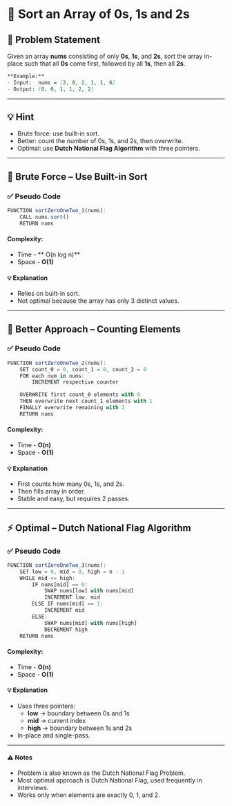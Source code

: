 # 🔄 Sort an Array of 0s, 1s and 2s

## 🧩 Problem Statement
Given an array **nums** consisting of only **0s**, **1s**, and **2s**, sort the array in-place such that all **0s** come first, followed by all **1s**, then all **2s**.

```markdown
**Example:**
- Input:  nums = [2, 0, 2, 1, 1, 0]
- Output: [0, 0, 1, 1, 2, 2]
```

---

## 💡 Hint
- Brute force: use built-in sort.
- Better: count the number of 0s, 1s, and 2s, then overwrite.
- Optimal: use **Dutch National Flag Algorithm** with three pointers.

---

## 🧱 Brute Force – Use Built-in Sort
### ✅ Pseudo Code
```js
FUNCTION sortZeroOneTwo_1(nums):
    CALL nums.sort()
    RETURN nums
```
#### Complexity:
- Time - ** O(n log n)**
- Space - **O(1)**
#### 💡 Explanation
- Relies on built-in sort.
- Not optimal because the array has only 3 distinct values.

---

## 🧠 Better Approach – Counting Elements
### ✅ Pseudo Code
```js
FUNCTION sortZeroOneTwo_2(nums):
    SET count_0 = 0, count_1 = 0, count_2 = 0
    FOR each num in nums:
        INCREMENT respective counter

    OVERWRITE first count_0 elements with 0
    THEN overwrite next count_1 elements with 1
    FINALLY overwrite remaining with 2
    RETURN nums
```
#### Complexity:
- Time - **O(n)**
- Space - **O(1)**
#### 💡 Explanation
- First counts how many 0s, 1s, and 2s.
- Then fills array in order.
- Stable and easy, but requires 2 passes.

---

## ⚡ Optimal – Dutch National Flag Algorithm
### ✅ Pseudo Code
```js
FUNCTION sortZeroOneTwo_3(nums):
    SET low = 0, mid = 0, high = n - 1
    WHILE mid <= high:
        IF nums[mid] == 0:
            SWAP nums[low] with nums[mid]
            INCREMENT low, mid
        ELSE IF nums[mid] == 1:
            INCREMENT mid
        ELSE:
            SWAP nums[mid] with nums[high]
            DECREMENT high
    RETURN nums
```
#### Complexity:
- Time - **O(n)**
- Space - **O(1)**
#### 💡 Explanation
- Uses three pointers:
    - **low** → boundary between 0s and 1s
    - **mid** → current index
    - **high** → boundary between 1s and 2s
- In-place and single-pass.

---

#### ⚠️ Notes
- Problem is also known as the Dutch National Flag Problem.
- Most optimal approach is Dutch National Flag, used frequently in interviews.
- Works only when elements are exactly 0, 1, and 2.